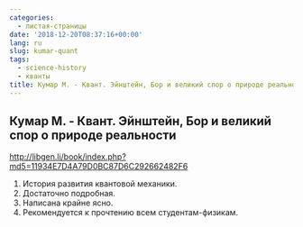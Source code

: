 ```yaml
---
categories:
  - листая-страницы
date: '2018-12-20T08:37:16+00:00'
lang: ru
slug: kumar-quant
tags:
  - science-history
  - кванты
title: Кумар М. - Квант. Эйнштейн, Бор и великий спор о природе реальности
---
```



## Кумар М. - Квант. Эйнштейн, Бор и великий спор о природе реальности

<http://libgen.li/book/index.php?md5=11934E7D4A79D0BC87D6C292662482F6>

<!--more-->

1. История развития квантовой механики.
2. Достаточно подробная.
3. Написана крайне ясно.
4. Рекомендуется к прочтению всем студентам-физикам.
